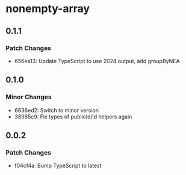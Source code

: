 # nonempty-array

## 0.1.1

### Patch Changes

- 656ea13: Update TypeScript to use 2024 output, add groupByNEA

## 0.1.0

### Minor Changes

- 6636ed2: Switch to minor version
- 38965c9: Fix types of publicId/id helpers again

## 0.0.2

### Patch Changes

- f04cf4a: Bump TypeScript to latest
